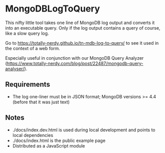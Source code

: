 # MongoDBLogToQuery

This nifty little tool takes one line of MongoDB log output and converts it into an executable query. Only if the log
output contains a query of course, like a slow query log.

Go to https://totally-nerdy.github.io/tn-mdb-log-to-query/ to see it used in the context of a web form.

Especially useful in conjunction with our MongoDB Query
Analyzer (https://www.totally-nerdy.com/blog/post/22487/mongodb-query-analyser/).

## Requirements

- The log one-liner must be in JSON format; MongoDB versions >= 4.4 (before that it was just text)

## Notes

- ./docs/index.dev.html is used during local development and points to local dependencies
- ./docs/index.html is the public example page
- Distributed as a JavaScript module
